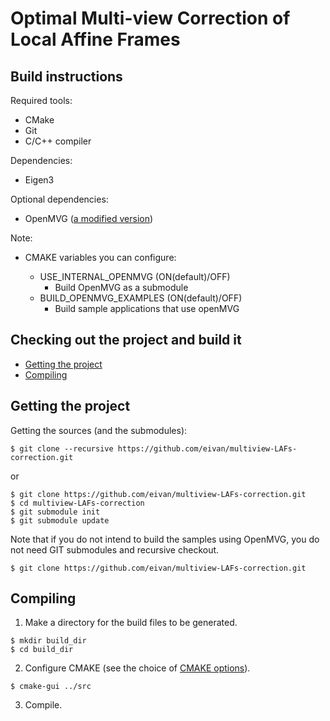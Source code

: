 # Optimal Multi-view Correction of Local Affine Frames

Build instructions
------------------

Required tools:

- CMake
- Git
- C/C++ compiler

Dependencies:

- Eigen3

Optional dependencies:

- OpenMVG ([a modified version](https://github.com/eivan/openMVG/tree/develop))

Note:

- CMAKE variables you can configure:
<a name="cmakevariables"></a>

  - USE_INTERNAL_OPENMVG (ON(default)/OFF)
      - Build OpenMVG as a submodule
  - BUILD_OPENMVG_EXAMPLES (ON(default)/OFF)
      - Build sample applications that use openMVG
	  
Checking out the project and build it
--------------------------------------

- [Getting the project](#checkout)
- [Compiling](#compiling)

Getting the project
--------------------
<a name="checkout"></a>

Getting the sources (and the submodules):
```shell
$ git clone --recursive https://github.com/eivan/multiview-LAFs-correction.git
```
or
```shell
$ git clone https://github.com/eivan/multiview-LAFs-correction.git
$ cd multiview-LAFs-correction
$ git submodule init
$ git submodule update
```

Note that if you do not intend to build the samples using OpenMVG, you do not need GIT submodules and recursive checkout.
```shell
$ git clone https://github.com/eivan/multiview-LAFs-correction.git
```

Compiling
-------------------
<a name="compiling"></a>

1. Make a directory for the build files to be generated.
```shell
$ mkdir build_dir
$ cd build_dir
```

2. Configure CMAKE (see the choice of [CMAKE options](#cmakevariables)).
```shell
$ cmake-gui ../src
```


3. Compile.